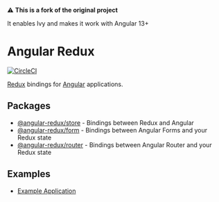 :warning: **This is a fork of the original project**

It enables Ivy and makes it work with Angular 13+

# Angular Redux

[![CircleCI](https://circleci.com/gh/angular-redux/platform/tree/master.svg?style=svg)](https://circleci.com/gh/angular-redux/platform/tree/master)

[Redux](https://redux.js.org/) bindings for [Angular](https://angular.io/) applications.

## Packages

- [@angular-redux/store](packages/store) - Bindings between Redux and Angular
- [@angular-redux/form](packages/form) - Bindings between Angular Forms and your Redux state
- [@angular-redux/router](packages/router) - Bindings between Angular Router and your Redux state

## Examples

- [Example Application](https://github.com/angular-redux/platform/blob/master/packages/example-app)
